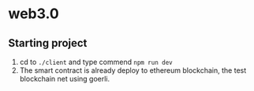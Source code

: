 # web3.0
## Starting project
1. cd to ```./client``` and type commend ```npm run dev```
2. The smart contract is already deploy to ethereum blockchain, the test blockchain net using goerli.
